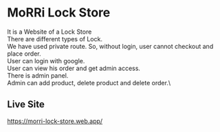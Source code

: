 # MoRRi Lock Store
It is a Website of a Lock Store\
There are different types of Lock.\
We have used private route. So, without login, user cannot checkout and place order.\
User can login with google.\
User can view his order and get admin access.\
There is admin panel.\
Admin can add product, delete product and delete order.\


## Live Site
https://morri-lock-store.web.app/